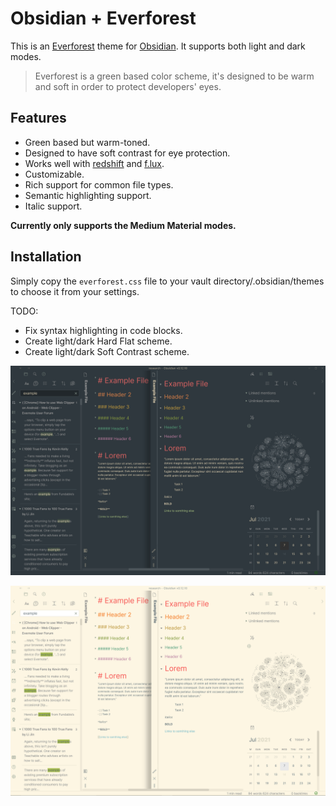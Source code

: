 # Obsidian + Everforest

This is an [Everforest](https://github.com/sainnhe/everforest-vscode) theme for
[Obsidian](https://obsidian.md). It supports both light and dark modes.

> Everforest is a green based color scheme, it's designed to be warm and soft in order to protect developers' eyes.

## Features

- Green based but warm-toned.
- Designed to have soft contrast for eye protection.
- Works well with [redshift](https://github.com/jonls/redshift) and [f.lux](https://justgetflux.com).
- Customizable.
- Rich support for common file types.
- Semantic highlighting support.
- Italic support.

**Currently only supports the Medium Material modes.**
## Installation
Simply copy the `everforest.css` file to your vault directory/.obsidian/themes to choose it from your settings.

TODO:
- Fix syntax highlighting in code blocks.
- Create light/dark Hard Flat scheme.
- Create light/dark Soft Contrast scheme.


![](dark_v2.png)

![](light_v2.png)